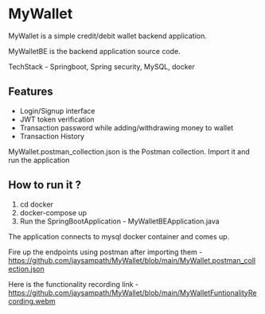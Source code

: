 # MyWallet

MyWallet is a simple credit/debit wallet backend application.

MyWalletBE is the backend application source code.

TechStack - Springboot, Spring security, MySQL, docker

<h2> Features </h2>
<ul>
   <li>Login/Signup interface</li>
   <li>JWT token verification</li>
   <li>Transaction password while adding/withdrawing money to wallet</li>
   <li>Transaction History</li>
</ul>

MyWallet.postman_collection.json is the Postman collection. Import it and run the application

<h2> How to run it  ? </h2>
<ol>
  <li> cd docker </li>
  <li> docker-compose up </li>
  <li> Run the SpringBootApplication - MyWalletBEApplication.java </li>
</ol>
The application connects to mysql docker container and comes up.

Fire up the endpoints using postman after importing them - https://github.com/jaysampath/MyWallet/blob/main/MyWallet.postman_collection.json

Here is the functionality recording link - https://github.com/jaysampath/MyWallet/blob/main/MyWalletFuntionalityRecording.webm



